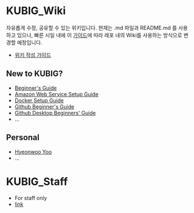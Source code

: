 # KUBIG_Wiki

자유롭게 수정, 공유할 수 있는 위키입니다.
현재는 .md 파일과 README.md 를 사용하고 있으나, 빠른 시일 내에 이 [가이드](https://github.com/TeamCrazyPerformance/tcpsite/wiki/시스템-기획)에 따라 레포 내의 Wiki를 사용하는 방식으로 변경할 예정입니다.

- [위키 작성 가이드](https://github.com/TeamCrazyPerformance/tcpsite/wiki/시스템-기획)

## New to KUBIG?

- [Beginner's Guide](https://github.com/KU-BIG/KUBIG_Wiki/blob/master/new_to_kubig/Beginner's_guide.md)
- [Amazon Web Service Setup Guide](https://github.com/KU-BIG/KUBIG_Wiki/blob/master/new_to_kubig/AWS_setup_guide)
- [Docker Setup Guide](https://github.com/KU-BIG/KUBIG_Wiki/blob/master/new_to_kubig/Docker_setup_guide)
- [Github Beginner's Guide](https://github.com/KU-BIG/KUBIG_Wiki/blob/master/new_to_kubig/Beginner's_guide)
- [Github Desktop Beginners' Guide](https://github.com/KU-BIG/KUBIG_Wiki/blob/master/new_to_kubig/github_desktop_simple_guide.pdf)
- ...

## Personal

- [Hyeonwoo Yoo](https://github.com/KU-BIG/KUBIG_Wiki/tree/master/personal/hyeonwoo_yoo)
- ...

# KUBIG_Staff 
- For staff only
- [link](https://github.com/hyeon95y/KUBIG_Staff)




